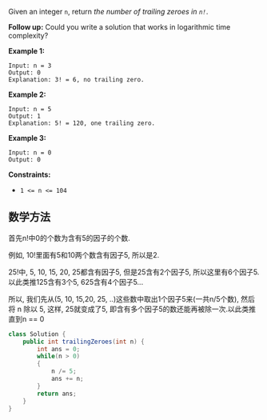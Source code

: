 Given an integer `n`, return *the number of trailing zeroes in `n!`*.

**Follow up:** Could you write a solution that works in logarithmic time complexity?

 

**Example 1:**

```
Input: n = 3
Output: 0
Explanation: 3! = 6, no trailing zero.
```

**Example 2:**

```
Input: n = 5
Output: 1
Explanation: 5! = 120, one trailing zero.
```

**Example 3:**

```
Input: n = 0
Output: 0
```

 

**Constraints:**

- `1 <= n <= 104`

## 数学方法

首先n!中0的个数为含有5的因子的个数. 

例如, 10!里面有5和10两个数含有因子5, 所以是2.

25!中, 5, 10, 15, 20, 25都含有因子5, 但是25含有2个因子5, 所以这里有6个因子5. 以此类推125含有3个5, 625含有4个因子5...

所以, 我们先从(5, 10, 15,20, 25, ..)这些数中取出1个因子5来(一共n/5个数), 然后将 n 除以 5, 这样, 25就变成了5, 即含有多个因子5的数还能再被除一次.以此类推直到n == 0

```java
class Solution {
    public int trailingZeroes(int n) {
        int ans = 0;
        while(n > 0)
        {
            n /= 5;
            ans += n;
        }
        return ans;
    }
}
```

